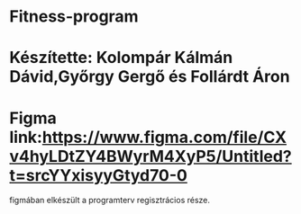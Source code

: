 # Fitness-program
#  Készítette: Kolompár Kálmán Dávid,Győrgy Gergő és Follárdt Áron
# Figma link:https://www.figma.com/file/CXv4hyLDtZY4BWyrM4XyP5/Untitled?t=srcYYxisyyGtyd70-0
figmában elkészült a programterv regisztrácios része.
